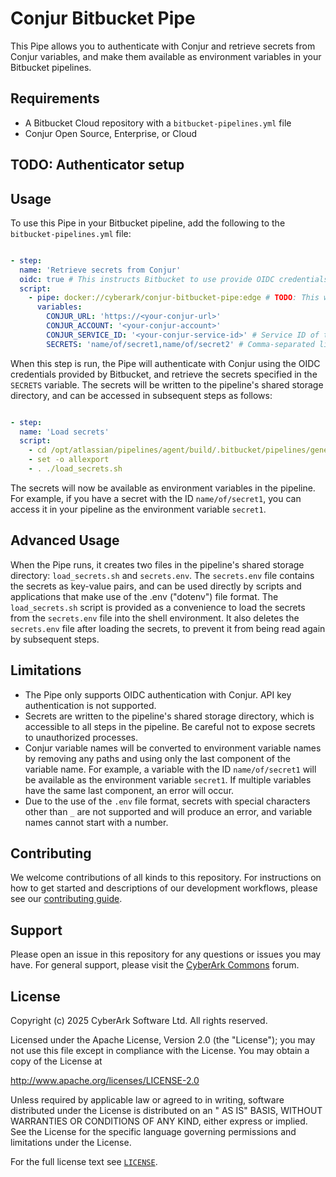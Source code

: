 # Conjur Bitbucket Pipe

This Pipe allows you to authenticate with Conjur and retrieve secrets from
Conjur variables, and make them available as environment variables in your
Bitbucket pipelines.

## Requirements

- A Bitbucket Cloud repository with a `bitbucket-pipelines.yml` file
- Conjur Open Source, Enterprise, or Cloud

## TODO: Authenticator setup

## Usage

To use this Pipe in your Bitbucket pipeline, add the following to the
`bitbucket-pipelines.yml` file:

```yaml

- step:
  name: 'Retrieve secrets from Conjur'
  oidc: true # This instructs Bitbucket to use provide OIDC credentials to the Pipe
  script:
    - pipe: docker://cyberark/conjur-bitbucket-pipe:edge # TODO: This will change when the Pipe is published
      variables:
        CONJUR_URL: 'https://<your-conjur-url>'
        CONJUR_ACCOUNT: '<your-conjur-account>'
        CONJUR_SERVICE_ID: '<your-conjur-service-id>' # Service ID of the Bitbucket Authenticator in Conjur
        SECRETS: 'name/of/secret1,name/of/secret2' # Comma-separated list of Conjur variable IDs

```

When this step is run, the Pipe will authenticate with Conjur using the OIDC
credentials provided by Bitbucket, and retrieve the secrets specified in the
`SECRETS` variable. The secrets will be written to the pipeline's shared storage
directory, and can be accessed in subsequent steps as follows:

```yaml

- step:
  name: 'Load secrets'
  script:
    - cd /opt/atlassian/pipelines/agent/build/.bitbucket/pipelines/generated/pipeline/pipes/cyberark/conjur-bitbucket-pipe
    - set -o allexport
    - . ./load_secrets.sh

```

The secrets will now be available as environment variables in the pipeline. For
example, if you have a secret with the ID `name/of/secret1`, you can access it
in your pipeline as the environment variable `secret1`.

## Advanced Usage

When the Pipe runs, it creates two files in the pipeline's shared storage
directory: `load_secrets.sh` and `secrets.env`. The `secrets.env` file contains
the secrets as key-value pairs, and can be used directly by scripts and
applications that make use of the .env ("dotenv") file format. The
`load_secrets.sh` script is provided as a convenience to load the secrets from
the `secrets.env` file into the shell environment. It also deletes the
`secrets.env` file after loading the secrets, to prevent it from being read
again by subsequent steps.

## Limitations

- The Pipe only supports OIDC authentication with Conjur. API key authentication
  is not supported.
- Secrets are written to the pipeline's shared storage directory, which is
  accessible to all steps in the pipeline. Be careful not to expose secrets to
  unauthorized processes.
- Conjur variable names will be converted to environment variable names by
  removing any paths and using only the last component of the variable name. For
  example, a variable with the ID `name/of/secret1` will be available as the
  environment variable `secret1`. If multiple variables have the same last
  component, an error will occur.
- Due to the use of the `.env` file format, secrets with special characters
  other than `_` are not supported and will produce an error, and variable
  names cannot start with a number.

## Contributing

We welcome contributions of all kinds to this repository. For instructions on how to get started and descriptions of our
development workflows, please see our [contributing guide](CONTRIBUTING.md).

## Support

Please open an issue in this repository for any questions or issues you may have. For general support, please visit the [CyberArk Commons](https://discuss.cyberarkcommons.org/) forum.

## License

Copyright (c) 2025 CyberArk Software Ltd. All rights reserved.

Licensed under the Apache License, Version 2.0 (the "License"); you may not use this file except in compliance with the
License. You may obtain a copy of the License at

<http://www.apache.org/licenses/LICENSE-2.0>

Unless required by applicable law or agreed to in writing, software distributed under the License is distributed on an "
AS IS" BASIS, WITHOUT WARRANTIES OR CONDITIONS OF ANY KIND, either express or implied. See the License for the specific
language governing permissions and limitations under the License.

For the full license text see [`LICENSE`](LICENSE).
